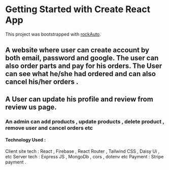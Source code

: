 # Getting Started with Create React App

This project was bootstrapped with [rockAuto](https://rockauto-ceee5.web.app/).

## A website where user can create account by both email, password and google. The user can also order parts and pay for his orders. The User can see what he/she had ordered and  can also cancel his/her orders .
## A User can update his profile and review from review us page.
### An admin can add products , update products , delete product , remove user and cancel orders etc
#### Technology Used : 

Client site tech : React , Firebase , React Router , Tailwind CSS , Daisy Ui ,  etc
Server tech : Express JS , MongoDb , cors , dotenv etc
Payment : Stripe payment .

